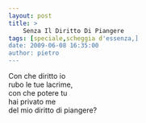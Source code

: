 ```yaml
---
layout: post
title: >
    Senza Il Diritto Di Piangere
tags: [speciale,scheggia d'essenza,]
date: 2009-06-08 16:35:00
author: pietro
---
```

Con che diritto io<br/>rubo le tue lacrime,<br/>con che potere tu<br/>hai privato me<br/>del mio diritto di piangere?
